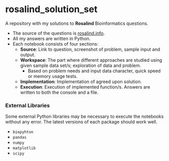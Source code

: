 # rosalind_solution_set
 A repository with my solutions to **Rosalind** Bioinformatics questions.

* The source of the questions is [rosalind.info](https://rosalind.info/).
* All my answers are written in Python.
* Each notebook consists of four sections:
   - **Source**: Link to question, screenshot of problem, sample input and output.
   - **Workspace**: The part where different approaches are studied using given sample data set/s; exploration of data and problem.
     - Based on problem needs and input data character, quick speed or memory usage tests.
   - **Implementation**: Implementation of agreed upon solution.
   - **Execution**: Execution of implemented function/s. Answers are written to both the console and a file.

### External Libraries

Some external Python libraries may be necessary to execute the notebooks without any error. The latest versions of each package should work well.

* `biopyhton`
* `pandas`
* `numpy`
* `matplotlib`
* `scipy`
